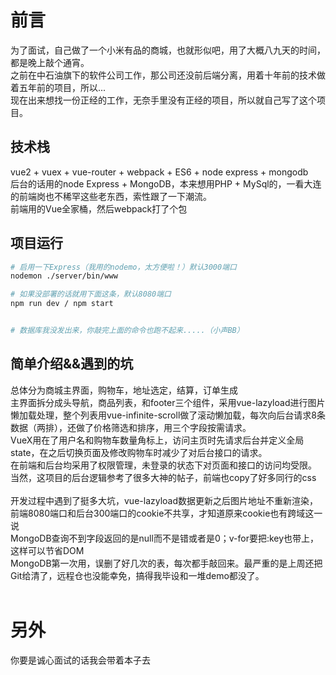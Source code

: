 # 前言
为了面试，自己做了一个小米有品的商城，也就形似吧，用了大概八九天的时间，都是晚上敲个通宵。</br>
之前在中石油旗下的软件公司工作，那公司还没前后端分离，用着十年前的技术做着五年前的项目，所以...</br>
现在出来想找一份正经的工作，无奈手里没有正经的项目，所以就自己写了这个项目。</br>
## 技术栈
vue2 + vuex + vue-router + webpack + ES6 + node express + mongodb</br>
后台的话用的node Express + MongoDB，本来想用PHP + MySql的，一看大连的前端岗也不稀罕这些老东西，索性跟了一下潮流。</br>
前端用的Vue全家桶，然后webpack打了个包</br>
## 项目运行

``` bash
# 启用一下Express（我用的nodemo，太方便啦！）默认3000端口
nodemon ./server/bin/www

# 如果没部署的话就用下面这条，默认8080端口
npm run dev / npm start


# 数据库我没发出来，你敲完上面的命令也跑不起来.....（小声BB）
```
## 简单介绍&&遇到的坑
总体分为商城主界面，购物车，地址选定，结算，订单生成</br>
主界面拆分成头导航，商品列表，和footer三个组件，采用vue-lazyload进行图片懒加载处理，整个列表用vue-infinite-scroll做了滚动懒加载，每次向后台请求8条数据（两排），还做了价格筛选和排序，用三个字段按需请求。</br>
VueX用在了用户名和购物车数量角标上，访问主页时先请求后台并定义全局state，在之后切换页面及修改购物车时减少了对后台接口的请求。</br>
在前端和后台均采用了权限管理，未登录的状态下对页面和接口的访问均受限。</br>
当然，这项目的后台逻辑参考了很多大神的帖子，前端也copy了好多同行的css</br>
</br>
开发过程中遇到了挺多大坑，vue-lazyload数据更新之后图片地址不重新渲染，前端8080端口和后台300端口的cookie不共享，才知道原来cookie也有跨域这一说</br>
MongoDB查询不到字段返回的是null而不是错或者是0；v-for要把:key也带上，这样可以节省DOM</br>
MongoDB第一次用，误删了好几次的表，每次都手敲回来。最严重的是上周还把Git给清了，远程仓也没能幸免，搞得我毕设和一堆demo都没了。
</br></br>
# 另外
你要是诚心面试的话我会带着本子去
